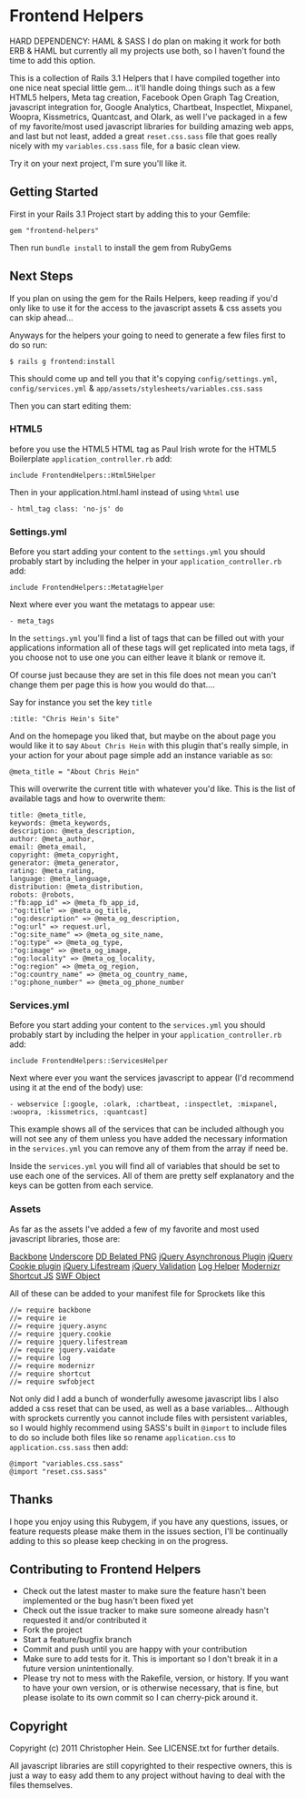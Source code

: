 # Frontend Helpers #

HARD DEPENDENCY: HAML & SASS
I do plan on making it work for both ERB & HAML but currently all my projects use both, so I haven't found the time to add this option.

This is a collection of Rails 3.1 Helpers that I have compiled together into one nice neat special little gem... it'll handle doing things such as a few HTML5 helpers, Meta tag creation, Facebook Open Graph Tag Creation, javascript integration for, Google Analytics, Chartbeat, Inspectlet, Mixpanel, Woopra, Kissmetrics, Quantcast, and Olark, as well I've packaged in a few of my favorite/most used javascript libraries for building amazing web apps, and last but not least, added a great `reset.css.sass` file that goes really nicely with my `variables.css.sass` file, for a basic clean view.

Try it on your next project, I'm sure you'll like it.

## Getting Started ##

First in your Rails 3.1 Project start by adding this to your Gemfile:

    gem "frontend-helpers"

Then run `bundle install` to install the gem from RubyGems

## Next Steps ##

If you plan on using the gem for the Rails Helpers, keep reading if you'd only like to use it for the access to the javascript assets & css assets you can skip ahead...

Anyways for the helpers your going to need to generate a few files first to do so run:

    $ rails g frontend:install

This should come up and tell you that it's copying `config/settings.yml`, `config/services.yml` & `app/assets/stylesheets/variables.css.sass`

Then you can start editing them:


### HTML5 ###

before you use the HTML5 HTML tag as Paul Irish wrote for the HTML5 Boilerplate `application_controller.rb` add:

    include FrontendHelpers::Html5Helper

Then in your application.html.haml instead of using `%html` use

    - html_tag class: 'no-js' do


### Settings.yml ###

Before you start adding your content to the `settings.yml` you should probably start by including the helper in your `application_controller.rb` add:

    include FrontendHelpers::MetatagHelper

Next where ever you want the metatags to appear use:

    - meta_tags

In the `settings.yml` you'll find a list of tags that can be filled out with your applications information all of these tags will get replicated into meta tags, if you choose not to use one you can either leave it blank or remove it.

Of course just because they are set in this file does not mean you can't change them per page this is how you would do that....

Say for instance you set the key `title`

    :title: "Chris Hein's Site"

And on the homepage you liked that, but maybe on the about page you would like it to say `About Chris Hein` with this plugin that's really simple, in your action for your about page simple add an instance variable as so:

    @meta_title = "About Chris Hein"

This will overwrite the current title with whatever you'd like. This is the list of available tags and how to overwrite them:

    title: @meta_title,
    keywords: @meta_keywords,
    description: @meta_description,
    author: @meta_author,
    email: @meta_email,
    copyright: @meta_copyright,
    generator: @meta_generator,
    rating: @meta_rating,
    language: @meta_language,
    distribution: @meta_distribution,
    robots: @robots,
    :"fb:app_id" => @meta_fb_app_id,
    :"og:title" => @meta_og_title,
    :"og:description" => @meta_og_description,
    :"og:url" => request.url,
    :"og:site_name" => @meta_og_site_name,
    :"og:type" => @meta_og_type,
    :"og:image" => @meta_og_image,
    :"og:locality" => @meta_og_locality,
    :"og:region" => @meta_og_region,
    :"og:country_name" => @meta_og_country_name,
    :"og:phone_number" => @meta_og_phone_number


### Services.yml ###

Before you start adding your content to the `services.yml` you should probably start by including the helper in your `application_controller.rb` add:

    include FrontendHelpers::ServicesHelper

Next where ever you want the services javascript to appear (I'd recommend using it at the end of the body) use:

    - webservice [:google, :olark, :chartbeat, :inspectlet, :mixpanel, :woopra, :kissmetrics, :quantcast]

This example shows all of the services that can be included although you will not see any of them unless you have added the necessary information in the `services.yml` you can remove any of them from the array if need be.

Inside the `services.yml` you will find all of variables that should be set to use each one of the services. All of them are pretty self explanatory and the keys can be gotten from each service.


### Assets ###

As far as the assets I've added a few of my favorite and most used javascript libraries, those are:

[Backbone](http://documentcloud.github.com/backbone/)
[Underscore](http://documentcloud.github.com/underscore/)
[DD Belated PNG](http://www.dillerdesign.com/experiment/DD_belatedPNG/)
[jQuery Asynchronous Plugin](http://mess.genezys.net/jquery/jquery.async.php)
[jQuery Cookie plugin](https://github.com/carhartl/jquery-cookie)
[jQuery Lifestream](https://github.com/christianv/jquery-lifestream)
[jQuery Validation](http://bassistance.de/jquery-plugins/jquery-plugin-validation/)
[Log Helper](http://html5boilerplate.com)
[Modernizr](http://www.modernizr.com/)
[Shortcut JS](http://www.openjs.com/scripts/events/keyboard_shortcuts/)
[SWF Object](http://code.google.com/p/swfobject/)

All of these can be added to your manifest file for Sprockets like this

    //= require backbone
    //= require ie
    //= require jquery.async
    //= require jquery.cookie
    //= require jquery.lifestream
    //= require jquery.vaidate
    //= require log
    //= require modernizr
    //= require shortcut
    //= require swfobject

Not only did I add a bunch of wonderfully awesome javascript libs I also added a css reset that can be used, as well as a base variables... Although with sprockets currently you cannot include files with persistent variables, so I would highly recommend using SASS's built in `@import` to include files to do so include both files like so rename `application.css` to `application.css.sass` then add:

    @import "variables.css.sass"
    @import "reset.css.sass"


## Thanks ##

I hope you enjoy using this Rubygem, if you have any questions, issues, or feature requests please make them in the issues section, I'll be continually adding to this so please keep checking in on the progress.


## Contributing to Frontend Helpers ##

* Check out the latest master to make sure the feature hasn't been implemented or the bug hasn't been fixed yet
* Check out the issue tracker to make sure someone already hasn't requested it and/or contributed it
* Fork the project
* Start a feature/bugfix branch
* Commit and push until you are happy with your contribution
* Make sure to add tests for it. This is important so I don't break it in a future version unintentionally.
* Please try not to mess with the Rakefile, version, or history. If you want to have your own version, or is otherwise necessary, that is fine, but please isolate to its own commit so I can cherry-pick around it.

## Copyright ##

Copyright (c) 2011 Christopher Hein. See LICENSE.txt for
further details.

All javascript libraries are still copyrighted to their respective owners, this is just a way to easy add them to any project without having to deal with the files themselves.
